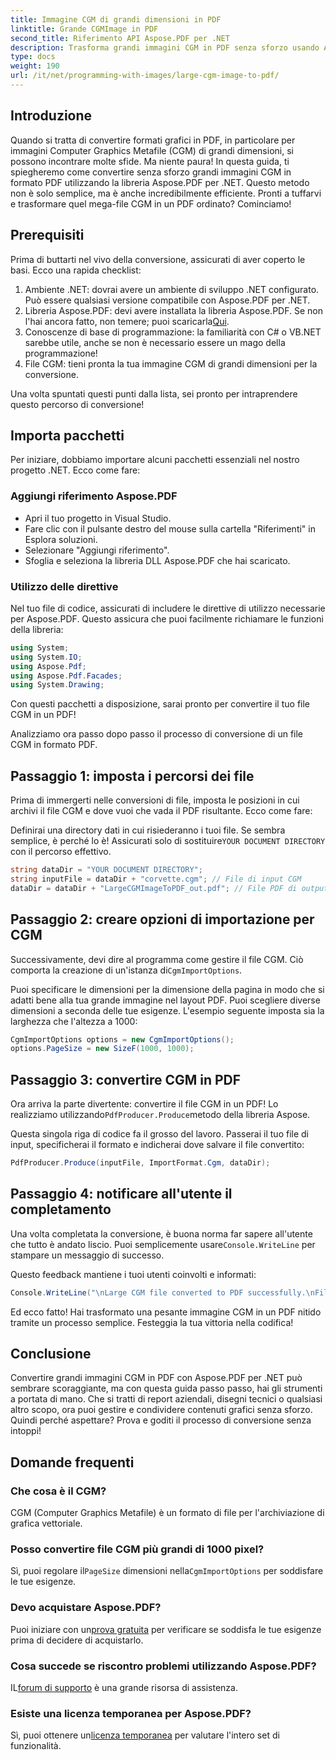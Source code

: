 ```yaml
---
title: Immagine CGM di grandi dimensioni in PDF
linktitle: Grande CGMImage in PDF
second_title: Riferimento API Aspose.PDF per .NET
description: Trasforma grandi immagini CGM in PDF senza sforzo usando Aspose.PDF per .NET. Segui questa semplice guida per un processo di conversione rapido ed efficace.
type: docs
weight: 190
url: /it/net/programming-with-images/large-cgm-image-to-pdf/
---
```

## Introduzione

Quando si tratta di convertire formati grafici in PDF, in particolare per immagini Computer Graphics Metafile (CGM) di grandi dimensioni, si possono incontrare molte sfide. Ma niente paura! In questa guida, ti spiegheremo come convertire senza sforzo grandi immagini CGM in formato PDF utilizzando la libreria Aspose.PDF per .NET. Questo metodo non è solo semplice, ma è anche incredibilmente efficiente. Pronti a tuffarvi e trasformare quel mega-file CGM in un PDF ordinato? Cominciamo!

## Prerequisiti

Prima di buttarti nel vivo della conversione, assicurati di aver coperto le basi. Ecco una rapida checklist:

1. Ambiente .NET: dovrai avere un ambiente di sviluppo .NET configurato. Può essere qualsiasi versione compatibile con Aspose.PDF per .NET.
2. Libreria Aspose.PDF: devi avere installata la libreria Aspose.PDF. Se non l'hai ancora fatto, non temere; puoi scaricarla[Qui](https://releases.aspose.com/pdf/net/).
3. Conoscenze di base di programmazione: la familiarità con C# o VB.NET sarebbe utile, anche se non è necessario essere un mago della programmazione!
4. File CGM: tieni pronta la tua immagine CGM di grandi dimensioni per la conversione.

Una volta spuntati questi punti dalla lista, sei pronto per intraprendere questo percorso di conversione!

## Importa pacchetti

Per iniziare, dobbiamo importare alcuni pacchetti essenziali nel nostro progetto .NET. Ecco come fare:

### Aggiungi riferimento Aspose.PDF

- Apri il tuo progetto in Visual Studio.
- Fare clic con il pulsante destro del mouse sulla cartella "Riferimenti" in Esplora soluzioni.
- Selezionare "Aggiungi riferimento".
- Sfoglia e seleziona la libreria DLL Aspose.PDF che hai scaricato.

### Utilizzo delle direttive

Nel tuo file di codice, assicurati di includere le direttive di utilizzo necessarie per Aspose.PDF. Questo assicura che puoi facilmente richiamare le funzioni della libreria:

```csharp
using System;
using System.IO;
using Aspose.Pdf;
using Aspose.Pdf.Facades;
using System.Drawing;
```

Con questi pacchetti a disposizione, sarai pronto per convertire il tuo file CGM in un PDF!

Analizziamo ora passo dopo passo il processo di conversione di un file CGM in formato PDF.

## Passaggio 1: imposta i percorsi dei file

Prima di immergerti nelle conversioni di file, imposta le posizioni in cui archivi il file CGM e dove vuoi che vada il PDF risultante. Ecco come fare:

 Definirai una directory dati in cui risiederanno i tuoi file. Se sembra semplice, è perché lo è! Assicurati solo di sostituire`YOUR DOCUMENT DIRECTORY` con il percorso effettivo.

```csharp
string dataDir = "YOUR DOCUMENT DIRECTORY";
string inputFile = dataDir + "corvette.cgm"; // File di input CGM
dataDir = dataDir + "LargeCGMImageToPDF_out.pdf"; // File PDF di output
```

## Passaggio 2: creare opzioni di importazione per CGM

 Successivamente, devi dire al programma come gestire il file CGM. Ciò comporta la creazione di un'istanza di`CgmImportOptions`.

Puoi specificare le dimensioni per la dimensione della pagina in modo che si adatti bene alla tua grande immagine nel layout PDF. Puoi scegliere diverse dimensioni a seconda delle tue esigenze. L'esempio seguente imposta sia la larghezza che l'altezza a 1000:

```csharp
CgmImportOptions options = new CgmImportOptions();
options.PageSize = new SizeF(1000, 1000);
```

## Passaggio 3: convertire CGM in PDF

 Ora arriva la parte divertente: convertire il file CGM in un PDF! Lo realizziamo utilizzando`PdfProducer.Produce`metodo della libreria Aspose.

Questa singola riga di codice fa il grosso del lavoro. Passerai il tuo file di input, specificherai il formato e indicherai dove salvare il file convertito:

```csharp
PdfProducer.Produce(inputFile, ImportFormat.Cgm, dataDir);
```

## Passaggio 4: notificare all'utente il completamento

 Una volta completata la conversione, è buona norma far sapere all'utente che tutto è andato liscio. Puoi semplicemente usare`Console.WriteLine` per stampare un messaggio di successo.

Questo feedback mantiene i tuoi utenti coinvolti e informati:

```csharp
Console.WriteLine("\nLarge CGM file converted to PDF successfully.\nFile saved at " + dataDir);
```

Ed ecco fatto! Hai trasformato una pesante immagine CGM in un PDF nitido tramite un processo semplice. Festeggia la tua vittoria nella codifica!

## Conclusione

Convertire grandi immagini CGM in PDF con Aspose.PDF per .NET può sembrare scoraggiante, ma con questa guida passo passo, hai gli strumenti a portata di mano. Che si tratti di report aziendali, disegni tecnici o qualsiasi altro scopo, ora puoi gestire e condividere contenuti grafici senza sforzo. Quindi perché aspettare? Prova e goditi il processo di conversione senza intoppi!

## Domande frequenti

### Che cosa è il CGM?
CGM (Computer Graphics Metafile) è un formato di file per l'archiviazione di grafica vettoriale.

### Posso convertire file CGM più grandi di 1000 pixel?
 Sì, puoi regolare il`PageSize` dimensioni nella`CgmImportOptions` per soddisfare le tue esigenze.

### Devo acquistare Aspose.PDF?
 Puoi iniziare con un[prova gratuita](https://releases.aspose.com/) per verificare se soddisfa le tue esigenze prima di decidere di acquistarlo.

### Cosa succede se riscontro problemi utilizzando Aspose.PDF?
 IL[forum di supporto](https://forum.aspose.com/c/pdf/10) è una grande risorsa di assistenza.

### Esiste una licenza temporanea per Aspose.PDF?
 Sì, puoi ottenere un[licenza temporanea](https://purchase.aspose.com/temporary-license/) per valutare l'intero set di funzionalità.